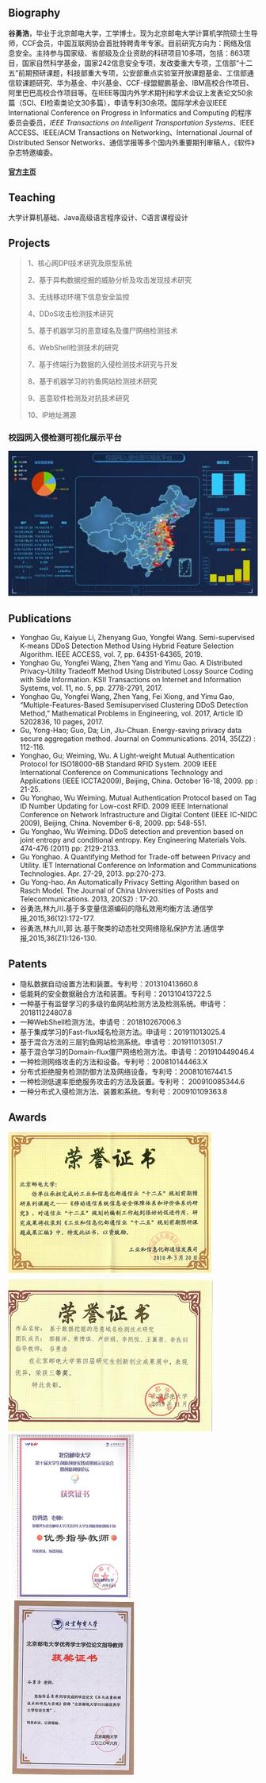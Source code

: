 ## Biography

**谷勇浩**，毕业于北京邮电大学，工学博士。现为北京邮电大学计算机学院硕士生导师，CCF会员，中国互联网协会首批特聘青年专家。目前研究方向为：网络及信息安全。主持参与国家级、省部级及企业资助的科研项目10多项，包括：863项目，国家自然科学基金，国家242信息安全专项，发改委重大专项，工信部“十二五”前期预研课题，科技部重大专项，公安部重点实验室开放课题基金、工信部通信软课题研究、华为基金、中兴基金、CCF-绿盟鲲鹏基金、IBM高校合作项目、阿里巴巴高校合作项目等。在IEEE等国内外学术期刊和学术会议上发表论文50余篇（SCI、EI检索类论文30多篇），申请专利30余项。国际学术会议IEEE International Conference on Progress in Informatics and Computing 的程序委员会委员，_IEEE Transactions on Intelligent Transportation Systems_、IEEE ACCESS、IEEE/ACM Transactions on Networking、International Journal of Distributed Sensor Networks、通信学报等多个国内外重要期刊审稿人，《软件》杂志特邀编委。

#### [官方主页](https://scs.bupt.edu.cn/info/1106/1779.htm)

## Teaching

大学计算机基础、Java高级语言程序设计、C语言课程设计

## Projects

> 1、核心网DPI技术研究及原型系统
>
> 2、基于异构数据挖掘的威胁分析及攻击发现技术研究
>
> 3、无线移动环境下信息安全监控
>
> 4、DDoS攻击检测技术研究
>
> 5、基于机器学习的恶意域名及僵尸网络检测技术
>
> 6、WebShell检测技术的研究
>
> 7、基于终端行为数据的入侵检测技术研究与开发
>
> 8、基于机器学习的钓鱼网站检测技术研究
>
> 9、恶意软件检测及对抗技术研究
>
> 10、IP地址溯源

### 校园网入侵检测可视化展示平台
![Figure](platform.jpg)

## Publications

* Yonghao Gu, Kaiyue Li, Zhenyang Guo, Yongfei Wang. Semi-supervised K-means DDoS Detection Method Using Hybrid Feature Selection Algorithm. IEEE ACCESS, vol. 7, pp. 64351-64365, 2019. 
* Yonghao Gu, Yongfei Wang, Zhen Yang and Yimu Gao. A Distributed Privacy-Utility Tradeoff Method Using Distributed Lossy Source Coding with Side Information. KSII Transactions on Internet and Information Systems, vol. 11, no. 5, pp. 2778-2791, 2017.
* Yonghao Gu, Yongfei Wang, Zhen Yang, Fei Xiong, and Yimu Gao, “Multiple-Features-Based Semisupervised Clustering DDoS Detection Method,” Mathematical Problems in Engineering, vol. 2017, Article ID 5202836, 10 pages, 2017.
*	Gu, Yong-Hao; Guo, Da; Lin, Jiu-Chuan. Energy-saving privacy data secure aggregation method. Journal on Communications. 2014, 35(Z2) : 112-116.
* Yonghao, Gu; Weiming, Wu. A Light-weight Mutual Authentication Protocol for ISO18000-6B Standard RFID System. 2009 IEEE International Conference on Communications Technology and Applications (IEEE ICCTA2009), Beijing, China. October 16-18, 2009. pp : 21-25.
* Gu Yonghao, Wu Weiming. Mutual Authentication Protocol based on Tag ID Number Updating for Low-cost RFID. 2009 IEEE International Conference on Network Infrastructure and Digital Content (IEEE IC-NIDC 2009), Beijing, China. November 6-8, 2009. pp: 548-551.
* Gu Yonghao, Wu Weiming. DDoS detection and prevention based on joint entropy and conditional entropy. Key Engineering Materials Vols. 474-476 (2011) pp: 2129-2133.
* Gu Yonghao. A Quantifying Method for Trade-off between Privacy and Utility. IET International Conference on Information and Communications Technologies. Apr. 27-29, 2013. pp:270-273.
* Gu Yong-hao. An Automatically Privacy Setting Algorithm based on Rasch Model. The Journal of China Universities of Posts and Telecommunications. 2013, 20(S2) : 17-20.
* 谷勇浩,林九川.基于多变量信源编码的隐私效用均衡方法.通信学报,2015,36(12):172-177.
* 谷勇浩,林九川,郭 达.基于聚类的动态社交网络隐私保护方法.通信学报,2015,36(Z1):126-130.

## Patents

* 隐私数据自动设置方法和装置。专利号：201310413660.8
* 低能耗的安全数据融合方法和装置。专利号：201310413722.5
* 一种基于有监督学习的多级钓鱼网站检测方法及检测系统。申请号：201811224807.8
* 一种WebShell检测方法。申请号：201810267006.3
* 基于集成学习的Fast-flux域名检测方法。申请号：201911013025.4
* 基于混合方法的三层钓鱼网站检测系统。申请号：201911013051.7
* 基于混合学习的Domain-flux僵尸网络检测方法。申请号：201910449046.4
* 一种检测网络攻击的方法和设备。专利号：200810144463.X
* 分布式拒绝服务检测防御方法及网络设备。专利号：200810167441.5
* 一种检测低速率拒绝服务攻击的方法及装置。专利号： 200910085344.6
* 一种分布式入侵检测方法、装置和系统。专利号：200910109363.8

## Awards

![证书1](工信部获奖证书.jpg)
![证书2](2019年研创展三等奖.jpeg)
![证书3](2018年大创优秀指导教师.jpeg) ![证书4](2020年本科毕设优秀指导教师.jpeg)
